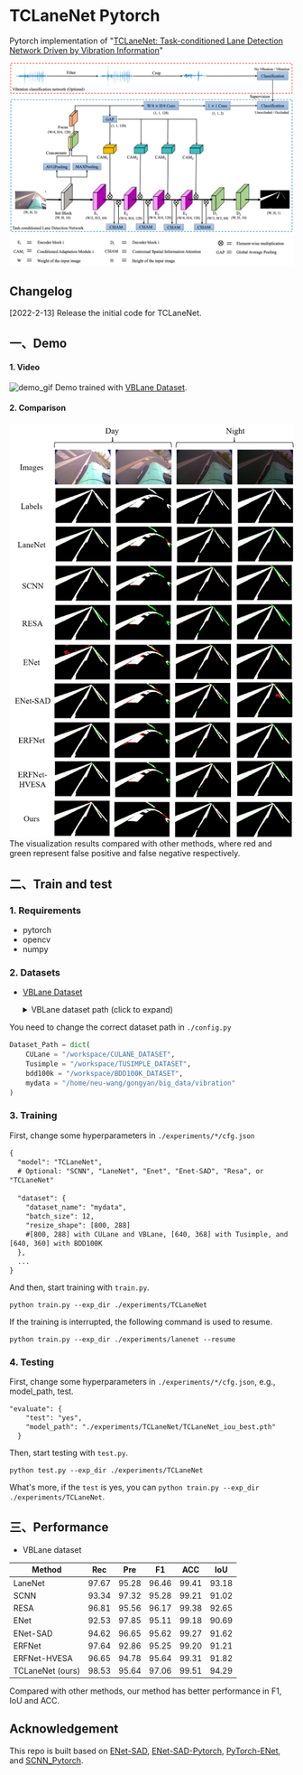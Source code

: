 # TCLaneNet Pytorch
 Pytorch implementation of "[TCLaneNet: Task-conditioned Lane Detection Network Driven by Vibration Information](https://arxiv.org/abs/1908.00821)"

<img src="./img/TCLaneNet.png" alt="drawing" width="750"/>


## Changelog
[2022-2-13] Release the initial code for TCLaneNet.


## 一、Demo
#### 1. Video
![demo_gif](./img/demo.gif)
Demo trained with [VBLane Dataset](http://www.openmpd.com/column/Vision-vibration_fusion).



#### 2. Comparison

![vis_resule](./img/vis_result.png)
The visualization results compared with other methods, where red and green represent false positive and false negative respectively.


## 二、Train and test
### 1. Requirements
* pytorch
* opencv
* numpy

### 2. Datasets

* [VBLane Dataset](http://www.openmpd.com/column/Vision-vibration_fusion)
  <details><summary>VBLane dataset path (click to expand)</summary>
  
  ```
  VBLane_path
  ├─ no
    ├─ ano_heng_1-2021-04-12-18-45-23
    ├─ ano_heng_2-2021-04-12-18-47-00
    ├─ ano_heng_3-2021-04-12-18-48-28
    ├─ ano_road_1-2021-04-12-18-37-12
    ├─ ano_road_2-2021-04-12-18-39-02
    ├─ ano_road_3-2021-04-12-18-40-09
  ├─ yes
    ├─ new2_road_again_2-2021-04-12-17-52-27
    ├─ new2_road_again_3-2021-04-12-17-53-30
    ├─ new2_road_again_4-2021-04-12-17-54-56
    ├─ new2_road_again_5-2021-04-12-17-56-39
    ├─ new2_road_again_6-2021-04-12-17-58-01
  └─ list
    ├─ train.txt
    ├─ test.txt
  ```
</details>


You need to change the correct dataset path in `./config.py`
```python
Dataset_Path = dict(
    CULane = "/workspace/CULANE_DATASET",
    Tusimple = "/workspace/TUSIMPLE_DATASET",
    bdd100k = "/workspace/BDD100K_DATASET",
    mydata = "/home/neu-wang/gongyan/big_data/vibration"
)
```

### 3. Training
First, change some hyperparameters in `./experiments/*/cfg.json`
```
{
  "model": "TCLaneNet", 
  # Optional: "SCNN", "LaneNet", "Enet", "Enet-SAD", "Resa", or "TCLaneNet"

  "dataset": {
    "dataset_name": "mydata", 
    "batch_size": 12,
    "resize_shape": [800, 288]       
    #[800, 288] with CULane and VBLane, [640, 368] with Tusimple, and [640, 360] with BDD100K
  },
  ...
}
```

And then, start training with `train.py`.
```
python train.py --exp_dir ./experiments/TCLaneNet
```
If the training is interrupted, the following command is used to resume.
```
python train.py --exp_dir ./experiments/lanenet --resume
```

### 4. Testing
First, change some hyperparameters in `./experiments/*/cfg.json`, e.g., model_path, test. 

```
"evaluate": {
    "test": "yes",
    "model_path": "./experiments/TCLaneNet/TCLaneNet_iou_best.pth"
  }
```
Then, start testing with `test.py`. 
```
python test.py --exp_dir ./experiments/TCLaneNet
```

What's more, if the `test` is yes, you can `python train.py --exp_dir ./experiments/TCLaneNet`.



## 三、Performance

* VBLane dataset

| Method | Rec | Pre | F1 | ACC   | IoU  |  
|  ----  | ----  | ----  | ----  | ----   | ----  | 
| LaneNet | 97.67 | 95.28  | 96.46 | 99.41  | 93.18 |
| SCNN | 93.34 | 97.32  | 95.28 | 99.21   | 91.02 |
| RESA | 96.81 | 95.56  | 96.17 | 99.38  | 92.65 |
| ENet | 92.53 | 97.85  | 95.11 | 99.18  | 90.69 |
| ENet-SAD | 94.62 |96.65  | 95.62 | 99.27  | 91.62 |
| ERFNet | 97.64 |92.86  | 95.25 | 99.20  | 91.21 |
| ERFNet-HVESA | 96.65 | 94.78 | 95.64 | 99.31  | 91.82 |
| TCLaneNet (ours) | 98.53 | 95.64 | 97.06 | 99.51  | 94.29 |

Compared with other methods, our method has better performance in F1, IoU and ACC.

## Acknowledgement
This repo is built based on [ENet-SAD](https://github.com/cardwing/Codes-for-Lane-Detection), [ENet-SAD-Pytorch](https://github.com/InhwanBae/ENet-SAD_Pytorch), [PyTorch-ENet](https://github.com/davidtvs/PyTorch-ENet), and [SCNN_Pytorch](https://github.com/harryhan618/SCNN_Pytorch).
